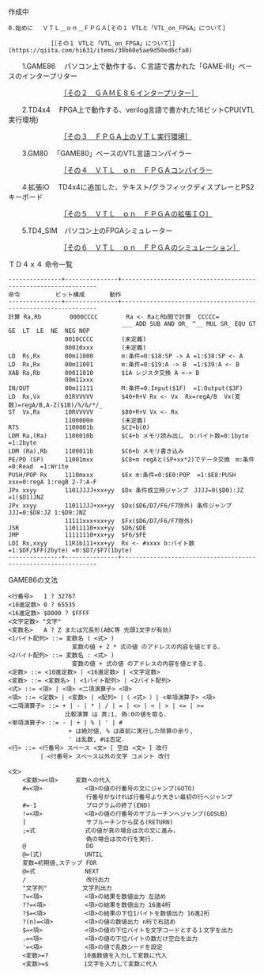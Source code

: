 作成中

	0.始めに　 ＶＴＬ＿ｏｎ＿ＦＰＧＡ[その１ VTLと「VTL_on_FPGA」について]

    			[［その１ VTLと「VTL_on_FPGA」について］](https://qiita.com/hi631/items/30b60e5ae9d50ed6cfa0)

　　1.GAME86 　パソコン上で動作する、Ｃ言語で書かれた「GAME-III」ベースのインタープリター

　　　　　　　　[［その２　ＧＡＭＥ８６インタープリター］](https://qiita.com/hi631/items/156f5454ffbc22b9c909)

　　2.TD4x4  　FPGA上で動作する、verilog言語で書かれた16ビットCPU(VTL実行環境)

　　　　　　　　[［その３　ＦＰＧＡ上のＶＴＬ実行環境］](https://qiita.com/hi631/items/d2c96be05d40fc41c1b7)

　　3.GM80  　「GAME80」ベースのVTL言語コンパイラー

　　　　　　　　[［その４　ＶＴＬ＿ｏｎ＿ＦＰＧＡコンパイラー](https://qiita.com/hi631/items/1c292db6fbc2e5b71855)

　　4.拡張IO 　TD4x4に追加した、テキスト/グラフィックディスプレーとPS2キーボード

　　　　　　　　[［その５　ＶＴＬ＿ｏｎ＿ＦＰＧＡの拡張ＩＯ］](https://qiita.com/hi631/items/2af8506e070a830349a7)

　　5.TD4_SIM　パソコン上のFPGAシミュレーター

　　　　　　　　[［その６　ＶＴＬ＿ｏｎ＿ＦＰＧＡのシミュレーション］](https://qiita.com/hi631/items/c19fe4a5f513d56b87ab)


ＴＤ４ｘ４ 命令一覧

	---------------+---------------+---------------------------------------------------------------
	命令			ビット構成		動作
	---------------+---------------+---------------------------------------------------------------
	計算 Ra,Rb		0000CCCC		Ra <- RaとRb間で計算  CCCCC=
									___ ADD SUB AND OR_ ^__ MUL SR_ EQU GT  GE  LT  LE  NE  NEG NOP
					0010CCCC		(未定義)
					00010xxx		(未定義)
	LD  Rs,Rx		00m11000		m:条件=0:$18:SP -> A =1:$38:SP <- A
	LD  Rx,Rx		00m11001		m:条件=0:$19:A -> B  =1:$39:A <- B
	XAB Ra,Rb		00011010		$1A レジスタ交換 A <-> B
					00m11xxx		
	IN/OUT			00m11111		M:条件=0:Input($1F)  =1:Output($3F)
	LD  Rx,Vx		01RVVVVV		$40+R+V Rx <- Vx  Rx=regA/B  Vx(変数)=regA/B,A-Z($1B)/%/&/*/_
	ST  Vx,Rx		10RVVVVV		$80+R+V Vx <- Rx
					1100000m		(未定義)
	RTS				1100001b		$C2+b(0)
	LDM Ra,(Ra)		1100010b		$C4+b メモリ読み出し　b:バイト数=0:1byte  =1:2byte
	LDM (Ra),Rb		1100011b		$C6+b メモリ書き込み　
	PE/PO (SP)		11001mxx		$C8+m regAと(SP+xx*2)でデータ交換　m:条件=0:Read  =1:Write
	PUSH/POP Rx		1110mxxx		$Ex m:条件=0:$E0:POP  =1:$E8:PUSH xxx=0:regA 1:regB 2-7:A-F
	JPx xxyy		1101JJJJ+xx+yy	$Dx 条件成立時ジャンプ　JJJJ=0($D0):JZ =1($D1)JNZ
	JPx xxyy		11011JJJ+xx+yy	$Dx($D6/D7/F6/F7除外) 条件ジャンプ JJJ=0:$D8:JZ 1:$D9:JNZ
					11111xxx+xx+yy	$Fx($D6/D7/F6/F7除外)
	JSR				11011110+xx+yy	$D6/$DE
	JMP				11111110+xx+yy	$F6/$FE
	LDI Rx,xxyy		11R1b111+xx+yy	Rx <- #xxxx b:バイト数 =1:$DF/$FF(2byte) =0:$D7/$F7(1byte)
	---------------+---------------+---------------------------------------------------------------


GAME86の文法

    <行番号>   1 ? 32767
    <10進定数> 0 ? 65535
    <16進定数> $0000 ? $FFFF
    <文字定数> "文字"
    <変数名>   A ? Z または冗長形(ABC等 先頭1文字が有効)
    <1バイト配列> ::= 変数名 ( <式> )
                      変数の値 + 2 * 式の値 のアドレスの内容を値とする．
    <2バイト配列> ::= 変数名 : <式> )
                      変数の値 + 式の値 のアドレスの内容を値とする．
    <定数> ::= <10進定数> | <16進定数> | <文字定数>
    <変数> ::= <変数名> | <1バイト配列> | <2バイト配列>
    <式> ::= <項> | <項> <二項演算子> <項>
    <項> ::= <定数> | <変数> | <配列> |（ <式> ）| <単項演算子> <項>
    <二項演算子> ::= + | - | * | / | = | <> | < | > | <= | >=
                    比較演算 は 真:1, 偽:0の値を取る．
    <単項演算子> ::= - | + | % | ' | #
                     + は絶対値, % は直前に実行した除算の余り,
                     ' は乱数, #は否定．
    <行> ::= <行番号> スペース <文> [ 空白 <文> ] 改行
             | <行番号> スペース以外の文字 コメント 改行

    <文>
        <変数>=<項>     変数への代入
        #=<項>            <項>の値の行番号の文にジャンプ(GOTO)
                          行番号がなければ行番号より大きい最初の行へジャンプ
        #=-1              プログラムの終了(END)
        !=<項>            <項>の値の行番号のサブルーチンへジャンプ(GOSUB)
        ]                 サブルーチンから戻る(RETURN)
        ;=式              式の値が真の場合は次の文に進み，
                          偽の場合は次の行を実行．
        @                 DO
        @=(式)            UNTIL
        変数=初期値,ステップ FOR
        @=式              NEXT
        /                 改行出力
        "文字列"          文字列出力
        ?=<項>            <項>の結果を数値出力 左詰め
        ??=<項>           <項>の結果を数値出力 16進4桁
        ?$=<項>           <項>の結果の下位1バイトを数値出力 16進2桁
        ?(n)=<項>         <項>の値の数値出力 n桁で右詰め
        $=<項>            <項>の値の下位バイトを文字コードとする１文字を出力
        .=<項>            <項>の値の下位バイトの数だけ空白を出力
        '=<項>            <項>の値で乱数シードを設定
        <変数>=?          10進数値を入力して変数に代入
        <変数>=$          1文字を入力して変数に代入
